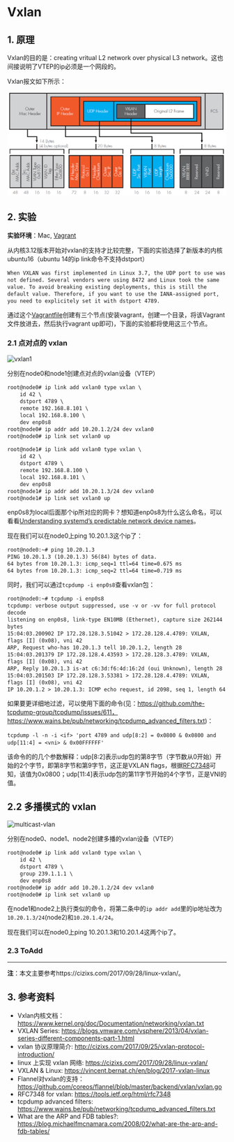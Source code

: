 # Vxlan

## 1. 原理

Vxlan的目的是：creating vritual L2 network over physical L3 network。这也间接说明了VTEP的ip必须是一个网段的。

Vxlan报文如下所示：

![Vxlan报文](./vnet-vxlan.png)

## 2. 实验

**实验环境**：Mac, [Vagrant](https://www.vagrantup.com/intro/index.html) 

从内核3.12版本开始对vxlan的支持才比较完整，下面的实验选择了新版本的内核ubuntu16（ubuntu 14的ip link命令不支持dstport）

```
When VXLAN was first implemented in Linux 3.7, the UDP port to use was not defined. Several vendors were using 8472 and Linux took the same value. To avoid breaking existing deployments, this is still the default value. Therefore, if you want to use the IANA-assigned port, you need to explicitely set it with dstport 4789.
```

通过这个[Vagrantfile](https://gist.githubusercontent.com/hex108/758140f784182286f4527566073bd5f9/raw/9898be998d82e4a4297fef477427e8de3972d2f2/vagrantfile-for-vxlan-test-env)创建有三个节点(安装vagrant，创建一个目录，将该Vagrant文件放进去，然后执行vagrant up即可)，下面的实验都将使用这三个节点。

### 2.1 点对点的 vxlan 

![vxlan1](https://ws1.sinaimg.cn/large/006tKfTcgy1fjy54027bgj31hc0u0tde.jpg)

分别在node0和node1创建点对点的vxlan设备（VTEP）

```no
root@node0# ip link add vxlan0 type vxlan \
    id 42 \
    dstport 4789 \
    remote 192.168.8.101 \
    local 192.168.8.100 \
    dev enp0s8
root@node0# ip addr add 10.20.1.2/24 dev vxlan0
root@node0# ip link set vxlan0 up
```

```
root@node1# ip link add vxlan0 type vxlan \
    id 42 \
    dstport 4789 \
    remote 192.168.8.100 \
    local 192.168.8.101 \
    dev enp0s8 
root@node1# ip addr add 10.20.1.3/24 dev vxlan0
root@node1# ip link set vxlan0 up
```

enp0s8为local后面那个ip所对应的网卡？想知道enp0s8为什么这么命名，可以看看[Understanding systemd’s predictable network device names](https://major.io/2015/08/21/understanding-systemds-predictable-network-device-names/)。

现在我们可以在node0上ping 10.20.1.3这个ip了：

```
root@node0:~# ping 10.20.1.3
PING 10.20.1.3 (10.20.1.3) 56(84) bytes of data.
64 bytes from 10.20.1.3: icmp_seq=1 ttl=64 time=0.675 ms
64 bytes from 10.20.1.3: icmp_seq=2 ttl=64 time=0.719 ms
```

同时，我们可以通过`tcpdump -i enp0s8`查看vxlan包：

```
root@node0:~# tcpdump -i enp0s8
tcpdump: verbose output suppressed, use -v or -vv for full protocol decode
listening on enp0s8, link-type EN10MB (Ethernet), capture size 262144 bytes
15:04:03.200902 IP 172.28.128.3.51042 > 172.28.128.4.4789: VXLAN, flags [I] (0x08), vni 42
ARP, Request who-has 10.20.1.3 tell 10.20.1.2, length 28
15:04:03.201379 IP 172.28.128.4.43593 > 172.28.128.3.4789: VXLAN, flags [I] (0x08), vni 42
ARP, Reply 10.20.1.3 is-at c6:3d:f6:4d:16:2d (oui Unknown), length 28
15:04:03.201503 IP 172.28.128.3.53381 > 172.28.128.4.4789: VXLAN, flags [I] (0x08), vni 42
IP 10.20.1.2 > 10.20.1.3: ICMP echo request, id 2098, seq 1, length 64
```

如果要更详细地过滤，可以使用下面的命令(见：https://github.com/the-tcpdump-group/tcpdump/issues/611，https://www.wains.be/pub/networking/tcpdump_advanced_filters.txt)：

`tcpdump -l -n -i <if> 'port 4789 and udp[8:2] = 0x0800 & 0x0800 and udp[11:4] = <vni> & 0x00FFFFFF'`

该命令的的几个参数解释：udp[8:2]表示udp包的第8字节（字节数从0开始）开始的2个字节，即第8字节和第9字节，这正是VXLAN flags，根据[RFC7348](https://tools.ietf.org/html/rfc7348)可知，该值为0x0800；udp[11:4]表示udp包的第11字节开始的4个字节，正是VNI的值。

## 2.2 多播模式的 vxlan

![multicast-vlan](https://ws1.sinaimg.cn/large/006tKfTcgy1fjy54jqv9xj31hc0u0n2d.jpg)

分别在node0、node1、node2创建多播的vxlan设备（VTEP）

```
root@node0# ip link add vxlan0 type vxlan \
    id 42 \
    dstport 4789 \
    group 239.1.1.1 \
    dev enp0s8 
root@node0# ip addr add 10.20.1.2/24 dev vxlan0
root@node0# ip link set vxlan0 up
```

在node1和node2上执行类似的命令，将第二条中的`ip addr add`里的ip地址改为`10.20.1.3/24`(node2)和`10.20.1.4/24`。

现在我们可以在node0上ping 10.20.1.3和10.20.1.4这两个ip了。

### 2.3 ToAdd 

-------------

**注**：本文主要参考https://cizixs.com/2017/09/28/linux-vxlan/。

## 3. 参考资料

- Vxlan内核文档：https://www.kernel.org/doc/Documentation/networking/vxlan.txt
- VXLAN Series: https://blogs.vmware.com/vsphere/2013/04/vxlan-series-different-components-part-1.html
- vxlan 协议原理简介: http://cizixs.com/2017/09/25/vxlan-protocol-introduction/
- linux 上实现 vxlan 网络: https://cizixs.com/2017/09/28/linux-vxlan/
- VXLAN & Linux: https://vincent.bernat.ch/en/blog/2017-vxlan-linux
- Flannel对vxlan的支持：https://github.com/coreos/flannel/blob/master/backend/vxlan/vxlan.go
- RFC7348 for vxlan: https://tools.ietf.org/html/rfc7348
- tcpdump advanced filters: https://www.wains.be/pub/networking/tcpdump_advanced_filters.txt
- What are the ARP and FDB tables?: https://blog.michaelfmcnamara.com/2008/02/what-are-the-arp-and-fdb-tables/